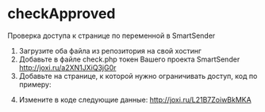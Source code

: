 # checkApproved
Проверка доступа к странице по переменной в SmartSender


1. Загрузите оба файла из репозитория на свой хостинг
2. Добавьте в файле check.php токен Вашего проекта SmartSender http://joxi.ru/a2XN1JXiQ3jG0r
3. Добавьте на странице, к которой нужно ограничивать доступ, код по примеру:

<script src="https://soft-m.ml/js/check.js"></script>

<script>

  checkApprove('checking', 'https://soft-m.ml/js/check.php', "https://smartsender.com");
  
</script>

4. Измените в коде следующие данные:
http://joxi.ru/L21B7ZoiwBkMKA
